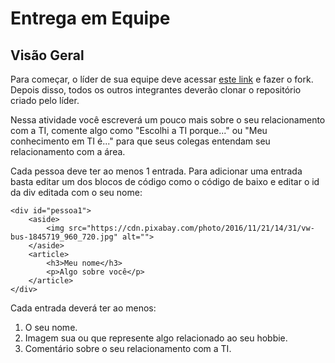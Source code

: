 # Entrega em Equipe

## Visão Geral

Para começar, o líder de sua equipe deve acessar [este link](https://gitlab.com/kenzie-academy-brasil/se/fe/gitlab-group-assessment) e fazer o fork. Depois disso, todos os outros integrantes deverão clonar o repositório criado pelo líder.

Nessa atividade você escreverá um pouco mais sobre o seu relacionamento com a TI, comente algo como "Escolhi a TI porque..." ou "Meu conhecimento em TI é..." para que seus colegas entendam seu relacionamento com a área.

Cada pessoa deve ter ao menos 1 entrada. Para adicionar uma entrada basta editar um dos blocos de código como o código de baixo e editar o id da div editada com o seu nome:

```
<div id="pessoa1">
    <aside>
        <img src="https://cdn.pixabay.com/photo/2016/11/21/14/31/vw-bus-1845719_960_720.jpg" alt="">
    </aside>
    <article>
        <h3>Meu nome</h3>
        <p>Algo sobre você</p>
    </article>
</div>
```

Cada entrada deverá ter ao menos:
1. O seu nome.
2. Imagem sua ou que represente algo relacionado ao seu hobbie.
3. Comentário sobre o seu relacionamento com a TI.
